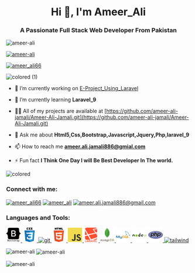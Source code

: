 <h1 align="center">Hi 👋, I'm Ameer_Ali</h1>
<h3 align="center">A Passionate Full Stack Web Developer From Pakistan</h3>

<p align="left"> <img src="https://komarev.com/ghpvc/?username=ameer-ali&label=Profile%20views&color=0e75b6&style=flat" alt="ameer-ali" /> </p>

<p align="left"> <a href="https://github.com/ryo-ma/github-profile-trophy"><img src="https://github-profile-trophy.vercel.app/?username=ameer-ali" alt="ameer-ali" /></a> </p>

<p align="left"> <a href="https://twitter.com/ameer_ali66" target="blank"><img src="https://img.shields.io/twitter/follow/ameer_ali66?logo=twitter&style=for-the-badge" alt="ameer_ali66" /></a> </p>

![colored (1)](https://user-images.githubusercontent.com/99552615/212377343-6c85f813-2bc8-4e95-8eeb-8cf627cb94cb.png)


- 🔭 I’m currently working on [E-Project_Using_Laravel](https://github.com/ameer-ali-jamali/E_Project_Using_Laravel.git)

- 🌱 I’m currently learning **Laravel_9**

- 👨‍💻 All of my projects are available at [https://github.com/ameer-ali-jamali/Ameer-Ali-Jamali.git](https://github.com/ameer-ali-jamali/Ameer-Ali-Jamali.git)

- 💬 Ask me about **Html5,Css,Bootstrap,Javascript,Jquery,Php,laravel_9**

- 📫 How to reach me **ameer.ali.jamali886@gmial.com**

- ⚡ Fun fact **I Think One Day I will Be Best Developer In The world.**

![colored](https://user-images.githubusercontent.com/99552615/212377390-88217469-9c74-415e-b806-523033fb096d.png)


<h3 align="left">Connect with me:</h3>
<p align="left">
<a href="https://twitter.com/ameer_ali66" target="blank"><img align="center" src="https://raw.githubusercontent.com/rahuldkjain/github-profile-readme-generator/master/src/images/icons/Social/twitter.svg" alt="ameer_ali66" height="30" width="40" /></a>
<a href="https://linkedin.com/in/ameer_ali" target="blank"><img align="center" src="https://raw.githubusercontent.com/rahuldkjain/github-profile-readme-generator/master/src/images/icons/Social/linked-in-alt.svg" alt="ameer_ali" height="30" width="40" /></a>
<a href="https://fb.com/ameer.ali.jamali886@gmail.com" target="blank"><img align="center" src="https://raw.githubusercontent.com/rahuldkjain/github-profile-readme-generator/master/src/images/icons/Social/facebook.svg" alt="ameer.ali.jamali886@gmail.com" height="30" width="40" /></a>
</p>

<h3 align="left">Languages and Tools:</h3>
<p align="left"> <a href="https://getbootstrap.com" target="_blank" rel="noreferrer"> <img src="https://raw.githubusercontent.com/devicons/devicon/master/icons/bootstrap/bootstrap-plain-wordmark.svg" alt="bootstrap" width="40" height="40"/> </a> <a href="https://www.w3schools.com/css/" target="_blank" rel="noreferrer"> <img src="https://raw.githubusercontent.com/devicons/devicon/master/icons/css3/css3-original-wordmark.svg" alt="css3" width="40" height="40"/> </a> <a href="https://git-scm.com/" target="_blank" rel="noreferrer"> <img src="https://www.vectorlogo.zone/logos/git-scm/git-scm-icon.svg" alt="git" width="40" height="40"/> </a> <a href="https://www.w3.org/html/" target="_blank" rel="noreferrer"> <img src="https://raw.githubusercontent.com/devicons/devicon/master/icons/html5/html5-original-wordmark.svg" alt="html5" width="40" height="40"/> </a> <a href="https://developer.mozilla.org/en-US/docs/Web/JavaScript" target="_blank" rel="noreferrer"> <img src="https://raw.githubusercontent.com/devicons/devicon/master/icons/javascript/javascript-original.svg" alt="javascript" width="40" height="40"/> </a> <a href="https://laravel.com/" target="_blank" rel="noreferrer"> <img src="https://raw.githubusercontent.com/devicons/devicon/master/icons/laravel/laravel-plain-wordmark.svg" alt="laravel" width="40" height="40"/> </a> <a href="https://www.mongodb.com/" target="_blank" rel="noreferrer"> <img src="https://raw.githubusercontent.com/devicons/devicon/master/icons/mongodb/mongodb-original-wordmark.svg" alt="mongodb" width="40" height="40"/> </a> <a href="https://www.mysql.com/" target="_blank" rel="noreferrer"> <img src="https://raw.githubusercontent.com/devicons/devicon/master/icons/mysql/mysql-original-wordmark.svg" alt="mysql" width="40" height="40"/> </a> <a href="https://nodejs.org" target="_blank" rel="noreferrer"> <img src="https://raw.githubusercontent.com/devicons/devicon/master/icons/nodejs/nodejs-original-wordmark.svg" alt="nodejs" width="40" height="40"/> </a> <a href="https://www.php.net" target="_blank" rel="noreferrer"> <img src="https://raw.githubusercontent.com/devicons/devicon/master/icons/php/php-original.svg" alt="php" width="40" height="40"/> </a> <a href="https://tailwindcss.com/" target="_blank" rel="noreferrer"> <img src="https://www.vectorlogo.zone/logos/tailwindcss/tailwindcss-icon.svg" alt="tailwind" width="40" height="40"/> </a> </p>

<p><img align="left" src="https://github-readme-stats.vercel.app/api/top-langs?username=ameer-ali&show_icons=true&locale=en&layout=compact" alt="ameer-ali" /></p>

<p>&nbsp;<img align="center" src="https://github-readme-stats.vercel.app/api?username=ameer-ali&show_icons=true&locale=en" alt="ameer-ali" /></p>

<p><img align="center" src="https://github-readme-streak-stats.herokuapp.com/?user=ameer-ali&" alt="ameer-ali" /></p>
